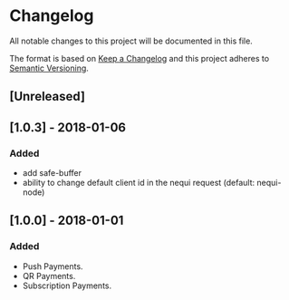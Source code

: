 # Changelog
All notable changes to this project will be documented in this file.

The format is based on [Keep a Changelog](http://keepachangelog.com/en/1.0.0/)
and this project adheres to [Semantic Versioning](http://semver.org/spec/v2.0.0.html).

## [Unreleased]

## [1.0.3] - 2018-01-06
### Added
- add safe-buffer
- ability to change default client id in the nequi request (default: nequi-node)

## [1.0.0] - 2018-01-01
### Added
- Push Payments.
- QR Payments.
- Subscription Payments.
